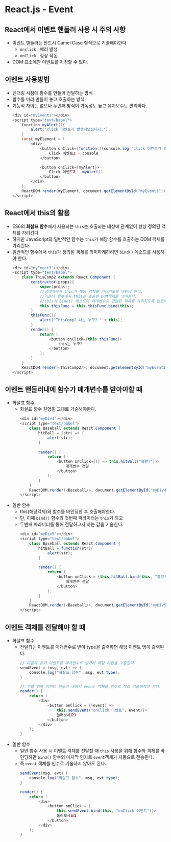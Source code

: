 # React.js - Event
## React에서 이벤트 핸들러 사용 시 주의 사항
- 이벤트 핸들러는 반드시 Camel Case 형식으로 기술해야한다.
  - ```onclick``` : 에러 발생
  - ```onClick``` : 정상 작동
- DOM 요소에만 이벤트를 지정할 수 있다.

## 이벤트 사용방법
- 렌더링 시점에 함수를 만들어 전달하는 방식
- 함수를 미리 만들어 놓고 호출하는 방식
- 기능적 차이는 없으나 두번째 방식이 가독성도 높고 유지보수도 편리하다.
    ```java
    <div id="myEvent1"></div>
    <script type="text/babel">
        function myAlert(){
            alert("click 이벤트가 발생되었습니다.");
        }
        const myElement = (
            <div>
                <button onClick={function(){console.log("click 이벤트가 발생됨")}}>
                    Click 이벤트1 - console
                </button>    

                <button onClick={myAlert}>
                    Click 이벤트2 - myAlert()
                </button>
            </div>
        );
        ReactDOM.render(myElement, document.getElementById("myEvent1"));
    </script>
    ```
## React에서 this의 활용
- ES6의 **화살표 함수**에서 사용되는 ```this```는 호출되는 대상에 관계없이 항상 정의된 객체를 가리킨다.
- 하지만 JavaScript의 일반적인 함수는 ```this```가 해당 함수를 호출하는 DOM 객체를 가리킨다.
- 일반적인 함수에서 ```this```가 정의된 객체를 의미하게하려면 ```bind()``` 메소드를 사용해야 한다.
    ```java
    <div id="myEvent3"></div>
    <script type="text/babel">
        class ThisComp2 extends React.Component {
            constructor(props){
                super(props);
                //생성자에서 this가 해당 객체를 가리키도록 바인딩 한다.
                //기존의 함수에서 this는 호출한 DOM객체를 의미한다.
                //this가 bind() 메소드의 매개변수로 전달된 객체를 가리키도록 만든다.
                this.thisFunc = this.thisFunc.bind(this);
            }
            thisFunc(){
                alert("ThisComp2 나는 누구? " + this);
            }
            render() {
                return (
                    <button onClick={this.thisFunc}>
                        this는 누구?
                    </button>   
                );
            }
        }
        ReactDOM.render(<ThisComp2/>, document.getElementById("myEvent3"));
    </script>
    ```

## 이벤트 핸들러내에 함수가 매개변수를 받아야할 때
- 화살표 함수
  - 화살표 함수 원형을 그대로 기술해야한다.
    ```java
    <div id="myDiv4"></div>
    <script type="text/babel">
        class Baseball extends React.Component {
            hitBall = (str) => {
                alert(str);
            }
            
            render() {
                return (
                    <button onClick={() => this.hitBall("홈런!")}>
                        매개변수 전달
                    </button>
                );
            }
        }
        ReactDOM.render(<Baseball/>, document.getElementById("myDiv4"));
    </script>
    ```
- 일반 함수
  - this(해당객체)와 함수를 바인딩한 후 호출해야한다.
  - 단, 이때 ```bind()``` 함수의 첫번째 파라미터는 ```this```가 되고
  - 두번째 파라미터를 통해 전달하고자 하는 값을 기술한다.
    ```java
    <div id="myDiv5"></div>
    <script type="text/babel">
        class Baseball extends React.Component {
            hitBall = function(str){
                alert(str);
            }
            
            render() {
                return (
                    <button onClick = {this.hitBall.bind(this, "홈런!")}>
                        매개변수 전달
                    </button>
                );
            }
        }
        ReactDOM.render(<Baseball/>, document.getElementById("myDiv5"));
    </script>
    ```

## 이벤트 객체를 전달해야 할 때
- 화살표 함수
  - 전달되는 이벤트를 매개변수로 받아 type을 출력하면 해당 이벤트 명이 출력된다.
    ```java
    // 다음과 같이 이벤트를 매개변수로 받아서 해당 타입을 호출한다.
    sendEvent = (msg, evt) => {
        console.log("화살표 함수", msg, evt.type);
    }

    // 이를 위해 이벤트 핸들러 내에서 event 객체를 인수로 직접 기술해줘야 한다.
    render() {
        return (
            <div>
                <button onClick = {(event) => 
                    this.sendEvent("onClick 이벤트", event)}>
                    눌러보세요1
                </button>
            </div>
        );
    }
    ```
- 일반 함수
  - 일반 함수 사용 시 이벤트 객체를 전달할 때 ```this``` 사용을 위해 함수와 객체를 바인딩하면 ```bind()``` 함수의 마지막 인자로 ```event```객체가 자동으로 전송된다.
  - 즉 ```event``` 객체를 인수로 기술하지 않아도 된다.
    ```java
    sendEvent(msg, evt) {
        console.log("화살표 함수", msg, evt.type);
    }

    render() {
        return (
            <div>
                <button onClick = { 
                    this.sendEvent.bind(this, "onClick 이벤트")}>
                    눌러보세요1
                </button>
            </div>
        );
    }
    ```